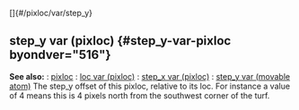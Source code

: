 []{#/pixloc/var/step_y}
  ## step_y var (pixloc) {#step_y-var-pixloc byondver="516"}
  **See also:**
  :   [pixloc](ref/pixloc)
  :   [loc var (pixloc)](ref/pixloc/var/loc)
  :   [step_x var (pixloc)](ref/pixloc/var/step_x)
  :   [step_y var (movable atom)](ref/atom/movable/var/step_y)
  The step_y offset of this pixloc, relative to its loc. For instance a
  value of 4 means this is 4 pixels north from the southwest corner of the
  turf.